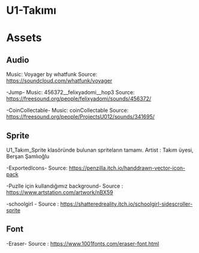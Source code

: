 # U1-Takımı

# Assets
  ## Audio
  Music: Voyager by whatfunk
  Source: https://soundcloud.com/whatfunk/voyager


  -Jump- 
  Music: 456372__felixyadomi__hop3
  Source: https://freesound.org/people/felixyadomi/sounds/456372/


  -CoinCollectable-
  Music: coinCollectable
  Source: https://freesound.org/people/ProjectsU012/sounds/341695/

  ## Sprite

  U1_Takım_Sprite klasöründe bulunan spriteların tamamı.
  Artist : Takım üyesi, Berşan Şamlıoğlu

  -ExportedIcons-
  Source: https://penzilla.itch.io/handdrawn-vector-icon-pack


  -Puzlle için kullandığımız background-
  Source : https://www.artstation.com/artwork/nBX59

  -schoolgirl -
  Source : https://shatteredreality.itch.io/schoolgirl-sidescroller-sprite


  ## Font
  -Eraser-
  Source : https://www.1001fonts.com/eraser-font.html
